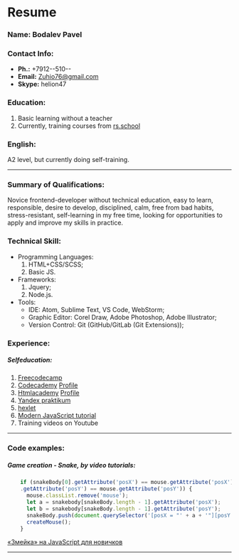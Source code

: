 # Resume

### Name: Bodalev Pavel

### Contact Info:
* **Ph.:** +7912--510--
* **Email:** Zuhio76@gmail.com
* **Skype:** helion47

### Education: 
1. Basic learning without a teacher
2. Currently, training courses from [rs.school](https://rs.school "The Rolling Scopes school")

### English: 
A2 level, but currently doing self-training.

---

### Summary of Qualifications:
Novice frontend-developer without technical education, easy to learn, responsible, desire to develop, disciplined, calm, free from bad habits, stress-resistant, self-learning in my free time, looking for opportunities to apply and improve my skills in practice.

### Technical Skill:
* Programming Languages:
    1. HTML+CSS/SCSS;
    2. Basic JS.
* Frameworks:
    1. Jquery;
    2. Node.js.
* Tools:
    - IDE: Atom, Sublime Text, VS Code, WebStorm;
    - Graphic Editor: Corel Draw, Adobe Photoshop, Adobe Illustrator;
    - Version Control: Git (GitHub/GitLab (Git Extensions));

### Experience: 
 ##### Selfeducation:
1. [Freecodecamp](https://www.freecodecamp.org/)
2. [Codecademy](https://www.codecademy.com/) [Profile](https://www.codecademy.com/profiles/zuhioSherden4282567802)
3. [Htmlacademy](https://htmlacademy.ru/) [Profile](https://htmlacademy.ru/profile/id1196059)
4. [Yandex praktikum](https://praktikum.yandex.ru/profile/frontend-developer/)
5. [hexlet](https://ru.hexlet.io/)
6. [Modern JavaScript tutorial](https://learn.javascript.ru/)
7. Training videos on Youtube

--- 

### Code examples:
  ##### Game creation - Snake, by video tutorials: 
```javascript
	if (snakeBody[0].getAttribute('posX') == mouse.getAttribute('posX') && snakeBody[0]
	.getAttribute('posY') == mouse.getAttribute('posY')) {
	  mouse.classList.remove('mouse');
	  let a = snakebody[snakeBody.length - 1].getAttribute('posX');
	  let b = snakebody[snakeBody.length - 1].getAttribute('posY');
	  snakeBody.push(document.querySelector('[posX = "' + a + '"][posY = "' + b + '"]'));
	  createMouse();
	}
```
[«Змейка» на JavaScript для новичков](https://www.youtube.com/watch?v=1bulpuupMkk&t=805s "Source code")

---

